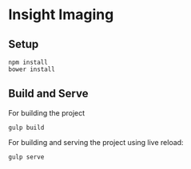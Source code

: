 # Insight Imaging

## Setup
    npm install
    bower install

## Build and Serve

For building the project

    gulp build

For building and serving the project using live reload:

    gulp serve
